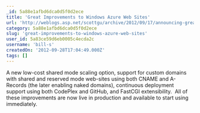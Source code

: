```yaml
---
_id: 5a88e1afbd6dca0d5f0d2ece
title: 'Great Improvements to Windows Azure Web Sites'
url: 'http://weblogs.asp.net/scottgu/archive/2012/09/17/announcing-great-improvements-to-windows-azure-web-sites.aspx'
category: 5a88e1afbd6dca0d5f0d2ece
slug: 'great-improvements-to-windows-azure-web-sites'
user_id: 5a83ce59d6eb0005c4ecda2c
username: 'bill-s'
createdOn: '2012-09-28T17:04:49.000Z'
tags: []
---
```


A new low-cost shared mode scaling option, support for custom domains with shared and reserved mode web-sites using both CNAME and A-Records (the later enabling naked domains), continuous deployment support using both CodePlex and GitHub, and FastCGI extensibility.  All of these improvements are now live in production and available to start using immediately.
